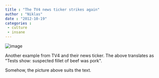 ```yaml
---
title : "The TV4 news ticker strikes again"
author : "Niklas"
date : "2012-10-19"
categories : 
 - culture
 - insane
---
```


![image](https://niklasblog.com/wp-content/wpid-CameraZOOM-20121019060948565.jpg "CameraZOOM-20121019060948565.jpg")

Another example from TV4 and their news ticker. The above translates as "Tests show: suspected fillet of beef was pork".

Somehow, the picture above suits the text.
